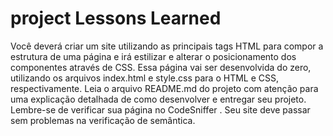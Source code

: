# project Lessons Learned

Você deverá criar um site utilizando as principais tags HTML para compor a estrutura de uma página e irá estilizar e alterar o 
posicionamento dos componentes através de CSS.
Essa página vai ser desenvolvida do zero, utilizando os arquivos index.html e style.css para o HTML e CSS, respectivamente. 
Leia o arquivo README.md do projeto com atenção para uma explicação detalhada de como desenvolver e entregar seu projeto.
Lembre-se de verificar sua página no CodeSniffer . Seu site deve passar sem problemas na verificação de semântica.
